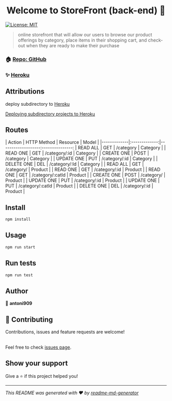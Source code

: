 <h1 align="center">Welcome to StoreFront (back-end) 👋</h1>

<p>
  <a href="#" target="_blank">
    <img alt="License: MIT" src="#blank" />
  </a>
</p>

> online storefront that will allow our users to browse our product offerings by category, place items in their shopping cart, and check-out when they are ready to make their purchase

### 🏠 [Repo: GitHub](https://github.com/antoni909/StoreFront/tree/dev/backend)

### ✨ [Heroku](https://storefront-v1.herokuapp.com/)

## Attributions

deploy subdirectory to [Heroku](https://github.com/timanovsky/subdir-heroku-buildpack)

[Deploying subdirectory projects to Heroku
](https://jtway.co/deploying-subdirectory-projects-to-heroku-f31ed65f3f2)

## Routes

|   Action    |  HTTP Method  |      Resource     |     Model     |
|-------------|:-------------:|-------------------:---------------:
| READ ALL    |      GET      | /category         |   Category    |
| READ ONE    |      GET      | /category/:id     |   Category    |
| CREATE ONE  |      POST     | /category         |   Category    |
| UPDATE ONE  |      PUT      | /category/:id     |   Category    |
| DELETE ONE  |      DEL      | /category/:Id     |   Category    |
| READ ALL    |      GET      | /category/        |   Product     |
| READ ONE    |      GET      | /category/:id     |   Product     |
| READ ONE    |      GET      | /category/:catId  |   Product     |
| CREATE ONE  |      POST     | /category/        |   Product     |
| UPDATE ONE  |      PUT      | /category/:id     |   Product     |
| UPDATE ONE  |      PUT      | /category/:catId  |   Product     |
| DELETE ONE  |      DEL      | /category/:id     |   Product     |


## Install

```sh
npm install
```

## Usage

```sh
npm run start
```

## Run tests

```sh
npm run test
```

## Author

👤 **antoni909**

## 🤝 Contributing

Contributions, issues and feature requests are welcome!

<br />Feel free to check [issues page](https://github.com/antoni909/StoreFront/issues).

## Show your support

Give a ⭐️ if this project helped you!

***
_This README was generated with ❤️ by [readme-md-generator](https://github.com/kefranabg/readme-md-generator)_
